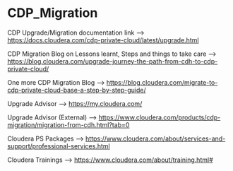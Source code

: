 # CDP_Migration

CDP Upgrade/Migration documentation link --> https://docs.cloudera.com/cdp-private-cloud/latest/upgrade.html


CDP Migration Blog on Lessons learnt, Steps and things to take care --> https://blog.cloudera.com/upgrade-journey-the-path-from-cdh-to-cdp-private-cloud/


One more CDP Migration Blog --> https://blog.cloudera.com/migrate-to-cdp-private-cloud-base-a-step-by-step-guide/


Upgrade Advisor -->  https://my.cloudera.com/


Upgrade Advisor (External) --> https://www.cloudera.com/products/cdp-migration/migration-from-cdh.html?tab=0


Cloudera PS Packages --> https://www.cloudera.com/about/services-and-support/professional-services.html


Cloudera Trainings --> https://www.cloudera.com/about/training.html#

